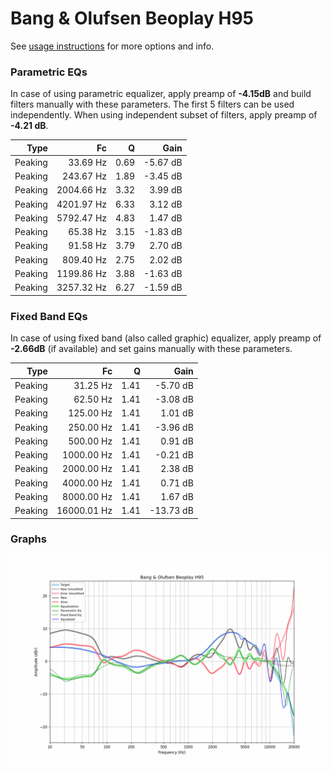 # Bang & Olufsen Beoplay H95
See [usage instructions](https://github.com/jaakkopasanen/AutoEq#usage) for more options and info.

### Parametric EQs
In case of using parametric equalizer, apply preamp of **-4.15dB** and build filters manually
with these parameters. The first 5 filters can be used independently.
When using independent subset of filters, apply preamp of **-4.21 dB**.

| Type    | Fc         |    Q | Gain     |
|--------:|-----------:|-----:|---------:|
| Peaking | 33.69 Hz   | 0.69 | -5.67 dB |
| Peaking | 243.67 Hz  | 1.89 | -3.45 dB |
| Peaking | 2004.66 Hz | 3.32 | 3.99 dB  |
| Peaking | 4201.97 Hz | 6.33 | 3.12 dB  |
| Peaking | 5792.47 Hz | 4.83 | 1.47 dB  |
| Peaking | 65.38 Hz   | 3.15 | -1.83 dB |
| Peaking | 91.58 Hz   | 3.79 | 2.70 dB  |
| Peaking | 809.40 Hz  | 2.75 | 2.02 dB  |
| Peaking | 1199.86 Hz | 3.88 | -1.63 dB |
| Peaking | 3257.32 Hz | 6.27 | -1.59 dB |

### Fixed Band EQs
In case of using fixed band (also called graphic) equalizer, apply preamp of **-2.66dB**
(if available) and set gains manually with these parameters.

| Type    | Fc          |    Q | Gain      |
|--------:|------------:|-----:|----------:|
| Peaking | 31.25 Hz    | 1.41 | -5.70 dB  |
| Peaking | 62.50 Hz    | 1.41 | -3.08 dB  |
| Peaking | 125.00 Hz   | 1.41 | 1.01 dB   |
| Peaking | 250.00 Hz   | 1.41 | -3.96 dB  |
| Peaking | 500.00 Hz   | 1.41 | 0.91 dB   |
| Peaking | 1000.00 Hz  | 1.41 | -0.21 dB  |
| Peaking | 2000.00 Hz  | 1.41 | 2.38 dB   |
| Peaking | 4000.00 Hz  | 1.41 | 0.71 dB   |
| Peaking | 8000.00 Hz  | 1.41 | 1.67 dB   |
| Peaking | 16000.01 Hz | 1.41 | -13.73 dB |

### Graphs
![](./Bang%20&%20Olufsen%20Beoplay%20H95.png)